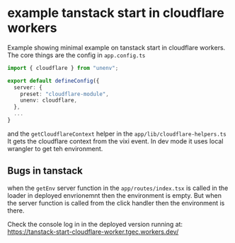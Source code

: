# example tanstack start in cloudflare workers

Example showing minimal example on tanstack start in cloudflare workers. The
core things are the config in `app.config.ts`

```ts
import { cloudflare } from "unenv";

export default defineConfig({
  server: {
    preset: "cloudflare-module",
    unenv: cloudflare,
  },
  ...
}
```

and the `getCloudflareContext` helper in the `app/lib/cloudflare-helpers.ts` It gets the cloudflare context from the vixi event. In dev mode it uses local wrangler to get teh environment.

## Bugs in tanstack

when the `getEnv` server function in the `app/routes/index.tsx` is called in the loader in deployed envrionemnt then the environment is empty. But when the server function is called from the click handler then the environment is there.

Check the console log in in the deployed version running at:
https://tanstack-start-cloudflare-worker.tgec.workers.dev/
